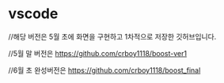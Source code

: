 # vscode

//해당 버전은 5월 초에 화면을 구현하고 1차적으로 저장한 깃허브입니다.

//5월 말 버전은 https://github.com/crboy1118/boost-ver1

//6월 초 완성버전은 https://github.com/crboy1118/boost_final
